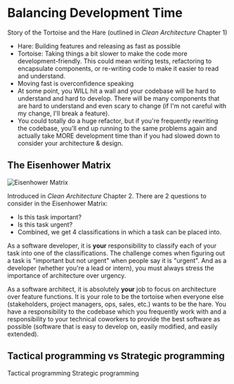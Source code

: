 # Balancing Development Time

Story of the Tortoise and the Hare (outlined in *Clean Architecture* Chapter 1)

- Hare: Building features and releasing as fast as possible
- Tortoise: Taking things a bit slower to make the code more development-friendly. This could mean writing tests, refactoring to encapsulate components, or re-writing code to make it easier to read and understand.
- Moving fast is overconfidence speaking
- At some point, you WILL hit a wall and your codebase will be hard to understand and hard to develop. There will be many components that are hard to understand and even scary to change (if I'm not careful with my change, I'll break a feature).
- You could totally do a huge refactor, but if you're frequently rewriting the codebase, you'll end up running to the same problems again and actually take MORE development time than if you had slowed down to consider your architecture & design.

## The Eisenhower Matrix

![Eisenhower Matrix](../images/eisenhower_matrix.png)

Introduced in *Clean Architecture* Chapter 2. There are 2 questions to consider in the Eisenhower Matrix:
- Is this task important?
- Is this task urgent?
- Combined, we get 4 classifications in which a task can be placed into.

As a software developer, it is **your** responsibility to classify each of your task into one of the classifications. The challenge comes when figuring out a task is "important but not urgent" when people say it is "urgent". And as a developer (whether you're a lead or intern), you must always stress the importance of architecture over urgency. 

As a software architect, it is absolutely **your** job to focus on architecture over feature functions. It is your role to be the tortoise when everyone else (stakeholders, project managers, ops, sales, etc.) wants to be the hare. You have a responsibility to the codebase which you frequently work with and a responsibility to your technical coworkers to provide the best software as possible (software that is easy to develop on, easily modified, and easily extended).

## Tactical programming vs Strategic programming

Tactical programming
Strategic programming